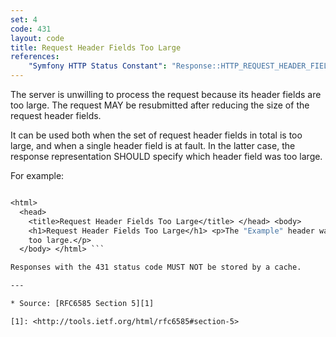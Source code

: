```yaml
---
set: 4
code: 431
layout: code
title: Request Header Fields Too Large
references:
    "Symfony HTTP Status Constant": "Response::HTTP_REQUEST_HEADER_FIELDS_TOO_LARGE"
---
```


The server is unwilling to process the request because its header fields
are too large. The request MAY be resubmitted after reducing the size of
the request header fields.

It can be used both when the set of request header fields in total is
too large, and when a single header field is at fault. In the latter
case, the response representation SHOULD specify which header field was
too large.

For example:

``` HTTP/1.1 431 Request Header Fields Too Large Content-Type: text/html

<html>
  <head>
    <title>Request Header Fields Too Large</title> </head> <body>
    <h1>Request Header Fields Too Large</h1> <p>The "Example" header was
    too large.</p>
  </body> </html> ```

Responses with the 431 status code MUST NOT be stored by a cache.

---

* Source: [RFC6585 Section 5][1]

[1]: <http://tools.ietf.org/html/rfc6585#section-5>
